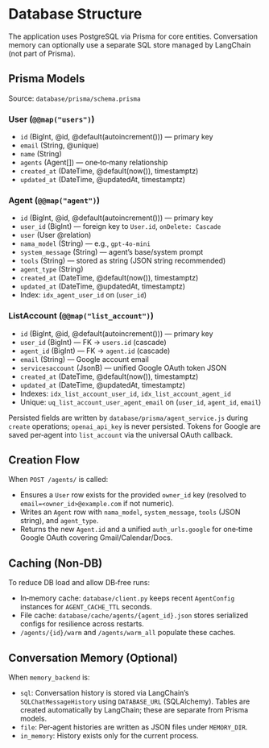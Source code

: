 # Database Structure

The application uses PostgreSQL via Prisma for core entities. Conversation memory can optionally use a separate SQL store managed by LangChain (not part of Prisma).

## Prisma Models

Source: `database/prisma/schema.prisma`

### User (`@@map("users")`)
- `id` (BigInt, @id, @default(autoincrement())) — primary key
- `email` (String, @unique)
- `name` (String)
- `agents` (Agent[]) — one‑to‑many relationship
- `created_at` (DateTime, @default(now()), timestamptz)
- `updated_at` (DateTime, @updatedAt, timestamptz)

### Agent (`@@map("agent")`)
- `id` (BigInt, @id, @default(autoincrement())) — primary key
- `user_id` (BigInt) — foreign key to `User.id`, `onDelete: Cascade`
- `user` (User @relation)
- `nama_model` (String) — e.g., `gpt-4o-mini`
- `system_message` (String) — agent’s base/system prompt
- `tools` (String) — stored as string (JSON string recommended)
- `agent_type` (String)
- `created_at` (DateTime, @default(now()), timestamptz)
- `updated_at` (DateTime, @updatedAt, timestamptz)
- Index: `idx_agent_user_id` on (`user_id`)

### ListAccount (`@@map("list_account")`)
- `id` (BigInt, @id, @default(autoincrement())) — primary key
- `user_id` (BigInt) — FK → `users.id` (cascade)
- `agent_id` (BigInt) — FK → `agent.id` (cascade)
- `email` (String) — Google account email
- `servicesaccount` (JsonB) — unified Google OAuth token JSON
- `created_at` (DateTime, @default(now()), timestamptz)
- `updated_at` (DateTime, @updatedAt, timestamptz)
- Indexes: `idx_list_account_user_id`, `idx_list_account_agent_id`
- Unique: `uq_list_account_user_agent_email` on (`user_id`, `agent_id`, `email`)

Persisted fields are written by `database/prisma/agent_service.js` during `create` operations; `openai_api_key` is never persisted. Tokens for Google are saved per‑agent into `list_account` via the universal OAuth callback.

## Creation Flow

When `POST /agents/` is called:
- Ensures a `User` row exists for the provided `owner_id` key (resolved to `email=<owner_id>@example.com` if not numeric).
- Writes an `Agent` row with `nama_model`, `system_message`, `tools` (JSON string), and `agent_type`.
- Returns the new `Agent.id` and a unified `auth_urls.google` for one‑time Google OAuth covering Gmail/Calendar/Docs.

## Caching (Non‑DB)

To reduce DB load and allow DB‑free runs:
- In‑memory cache: `database/client.py` keeps recent `AgentConfig` instances for `AGENT_CACHE_TTL` seconds.
- File cache: `database/cache/agents/{agent_id}.json` stores serialized configs for resilience across restarts.
- `/agents/{id}/warm` and `/agents/warm_all` populate these caches.

## Conversation Memory (Optional)

When `memory_backend` is:
- `sql`: Conversation history is stored via LangChain’s `SQLChatMessageHistory` using `DATABASE_URL` (SQLAlchemy). Tables are created automatically by LangChain; these are separate from Prisma models.
- `file`: Per‑agent histories are written as JSON files under `MEMORY_DIR`.
- `in_memory`: History exists only for the current process.
